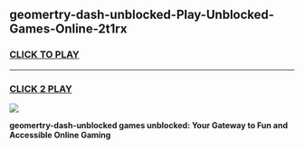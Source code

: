 
## geomertry-dash-unblocked-Play-Unblocked-Games-Online-2t1rx
<h3>
<a href="https://premium76.site?title=geomertry-dash-unblocked&ref=25A">CLICK TO PLAY</a></h3>
<hr>

<h3>
<a href="https://premium76.site?title=geomertry-dash-unblocked&ref=25A">CLICK 2 PLAY</a>
  
</h3>

<a href="https://premium76.site?title=geomertry-dash-unblocked&ref=25A"><img src="https://clearcache.store/games.png"></a>


**geomertry-dash-unblocked games unblocked: Your Gateway to Fun and Accessible Online Gaming**
